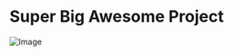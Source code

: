 Super Big Awesome Project
=========================

![Image](https://www.dropbox.com/s/qxsavktim3n3eld/c-and-t.png?raw=true)
